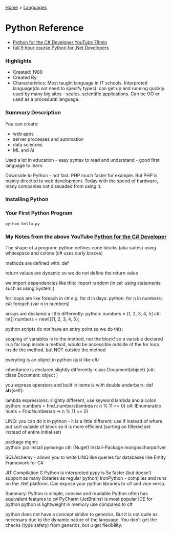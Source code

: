 [Home](../) > [Languages](../languages/)

# Python Reference

- [Python for the C# Developer YouTube 78min](https://www.youtube.com/watch?v=6TSvV2rsQHg)
- [full 9 hour course Python for .Net Developers](https://training.talkpython.fm/courses/explore_dotnet/python-for-dotnet-developers)

### Highlights

- Created: 1989
- Created By:
- Characteristics: Most taught language in IT schools. Interpreted language(do not need to specify types). can get up and running quickly. used by many big sites - scales. scientific applications. Can be OO or used as a procedural language.

### Summary Description

You can create:

- web apps
- server processes and automation
- data sciences
- ML and AI

Used a lot in education - easy syntax to read and understand - good first language to learn.

Downside to Python - not fast. PHP much faster for example. But PHP is mainly directed to web development. Today with the speed of hardware, many companies not dissuaded from using it.

### Installing Python

### Your First Python Program

`python hello.py`

### My Notes from the above YouTube [Python for the C# Developer](https://www.youtube.com/watch?v=6TSvV2rsQHg)

The shape of a program: python defines code blocks (aka suites) using whitespace and colons
(c# uses curly braces)

methods are defined with: def

return values are dynamic so we do not define the return value

we import dependencies like this: import random
(in c#: using statements such as using System;)

for loops are like foreach in c# e.g. for d in days:
python: for n in numbers:
c#: foreach (var n in numbers)

arrays are declared a little differently:
python: numbers = [1, 2, 3, 4, 5]
c#: int[] numbers = new[]{1, 2, 3, 4, 5};

python scripts do not have an entry point so we do this:

scoping of variables is to the method, not the block! so a variable declared in a for loop inside a method, would be accessible outside of the for loop inside the method. but NOT outside the method

everyting is an object in python (just like c#)

inheritance is declared slightly differently: class Document(object)
(c#: class Document: object )

you express operators and built in items is with double underbars:
def **str**(self):

lambda expressions: slightly different, use keyword lambda and a colon
python: numbers = find_numbers(lambda n: n % 11 == 0)
c#: IEnumerable<int> nums = FindNumbers(n => n % 11 == 0)

LINQ: you can do it in python - it is a little different:
use if instead of where
put sort outside of block so it is more efficient (sorting on filtered set instead of entire initial set)

package mgmt:  
python: pip install pymongo
c#: (Nuget) Install-Package mongoscharpdriver

SQLAlchemy - allows you to write LINQ like queries for databases like Entity Framework for C#

JIT Compilation
C Python is interpreted
pypy is 5x faster (but doesn’t support as many libraries as regular python)
IronPython - compiles and runs on the .Net platform. Can expose your python libraries to c# and vice versa.

Summary:
Python is simple, concise and readable
Python often has equivalent features to c#
PyCharm (JetBrains) is most popular IDE for python
python is lightweight in memory use compared to c#

python does not have a concept similar to generics. But it is not quite as necessary due to the dynamic nature of the language. You don’t get the checks (type safety) from generics, but u get flexibility.
